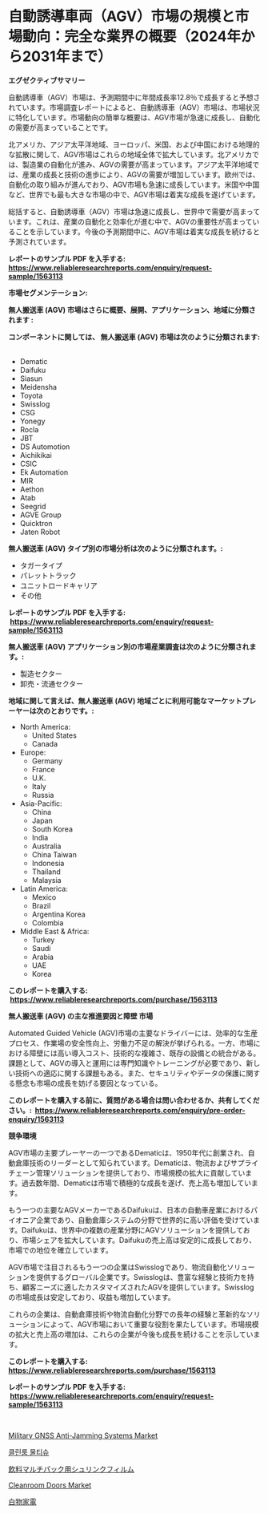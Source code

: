 <p><h1>自動誘導車両（AGV）市場の規模と市場動向：完全な業界の概要（2024年から2031年まで）</h1></p><p><strong>エグゼクティブサマリー</strong></p>
<p><p>自動誘導車（AGV）市場は、予測期間中に年間成長率12.8％で成長すると予想されています。市場調査レポートによると、自動誘導車（AGV）市場は、市場状況に特化しています。市場動向の簡単な概要は、AGV市場が急速に成長し、自動化の需要が高まっていることです。 </p><p>北アメリカ、アジア太平洋地域、ヨーロッパ、米国、および中国における地理的な拡散に関して、AGV市場はこれらの地域全体で拡大しています。北アメリカでは、製造業の自動化が進み、AGVの需要が高まっています。アジア太平洋地域では、産業の成長と技術の進歩により、AGVの需要が増加しています。欧州では、自動化の取り組みが進んでおり、AGV市場も急速に成長しています。米国や中国など、世界でも最も大きな市場の中で、AGV市場は着実な成長を遂げています。</p><p>総括すると、自動誘導車（AGV）市場は急速に成長し、世界中で需要が高まっています。これは、産業の自動化と効率化が進む中で、AGVの重要性が高まっていることを示しています。今後の予測期間中に、AGV市場は着実な成長を続けると予測されています。</p></p>
<p><strong>レポートのサンプル PDF を入手する: <a href="https://www.reliableresearchreports.com/enquiry/request-sample/1563113">https://www.reliableresearchreports.com/enquiry/request-sample/1563113</a></strong></p>
<p><strong>市場セグメンテーション:</strong></p>
<p><strong> 無人搬送車 (AGV) 市場はさらに概要、展開、アプリケーション、地域に分類されます :</strong></p>
<p><strong>コンポーネントに関しては、 無人搬送車 (AGV) 市場は次のように分類されます: &nbsp;</strong></p>
<p><ul><li>Dematic</li><li>Daifuku</li><li>Siasun</li><li>Meidensha</li><li>Toyota</li><li>Swisslog</li><li>CSG</li><li>Yonegy</li><li>Rocla</li><li>JBT</li><li>DS Automotion</li><li>Aichikikai</li><li>CSIC</li><li>Ek Automation</li><li>MIR</li><li>Aethon</li><li>Atab</li><li>Seegrid</li><li>AGVE Group</li><li>Quicktron</li><li>Jaten Robot</li></ul></p>
<p><strong> 無人搬送車 (AGV) タイプ別の市場分析は次のように分類されます。:</strong></p>
<p><ul><li>タガータイプ</li><li>パレットトラック</li><li>ユニットロードキャリア</li><li>その他</li></ul></p>
<p><strong>レポートのサンプル PDF を入手する: &nbsp;<a href="https://www.reliableresearchreports.com/enquiry/request-sample/1563113">https://www.reliableresearchreports.com/enquiry/request-sample/1563113</a></strong></p>
<p><strong> 無人搬送車 (AGV) アプリケーション別の市場産業調査は次のように分類されます。:</strong></p>
<p><ul><li>製造セクター</li><li>卸売・流通セクター</li></ul></p>
<p><strong>地域に関して言えば、無人搬送車 (AGV) 地域ごとに利用可能なマーケットプレーヤーは次のとおりです。:</strong></p>
<p><ul>
    <li>
        North America:
        <ul>
            <li>United States</li>
            <li>Canada</li>
        </ul>
    </li>
    <li>
        Europe:
        <ul>
            <li>Germany</li>
            <li>France</li>
            <li>U.K.</li>
            <li>Italy</li>
            <li>Russia</li>
        </ul>
    </li>
    <li>
        Asia-Pacific:
        <ul>
            <li>China</li>
            <li>Japan</li>
            <li>South Korea</li>
            <li>India</li>
            <li>Australia</li>
            <li>China Taiwan</li>
            <li>Indonesia</li>
            <li>Thailand</li>
            <li>Malaysia</li>
        </ul>
    </li>
    <li>
        Latin America:
        <ul>
            <li>Mexico</li>
            <li>Brazil</li>
            <li>Argentina Korea</li>
            <li>Colombia</li>
        </ul>
    </li>
    <li>
        Middle East & Africa:
        <ul>
            <li>Turkey</li>
            <li>Saudi</li>
            <li>Arabia</li>
            <li>UAE</li>
            <li>Korea</li>
        </ul>
    </li>
    </ul></p>
<p><strong>このレポートを購入する: &nbsp;<a href="https://www.reliableresearchreports.com/purchase/1563113">https://www.reliableresearchreports.com/purchase/1563113</a></strong></p>
<p><strong>無人搬送車 (AGV) の主な推進要因と障壁 市場</strong></p>
<p><p>Automated Guided Vehicle (AGV)市場の主要なドライバーには、効率的な生産プロセス、作業場の安全性向上、労働力不足の解決が挙げられる。一方、市場における障壁には高い導入コスト、技術的な複雑さ、既存の設備との統合がある。課題として、AGVの導入と運用には専門知識やトレーニングが必要であり、新しい技術への適応に関する課題もある。また、セキュリティやデータの保護に関する懸念も市場の成長を妨げる要因となっている。</p></p>
<p><strong>このレポートを購入する前に、質問がある場合は問い合わせるか、共有してください。:&nbsp; <a href="https://www.reliableresearchreports.com/enquiry/pre-order-enquiry/1563113">https://www.reliableresearchreports.com/enquiry/pre-order-enquiry/1563113</a></strong></p>
<p><strong>競争環境</strong></p>
<p><p>AGV市場の主要プレーヤーの一つであるDematicは、1950年代に創業され、自動倉庫技術のリーダーとして知られています。Dematicは、物流およびサプライチェーン管理ソリューションを提供しており、市場規模の拡大に貢献しています。過去数年間、Dematicは市場で積極的な成長を遂げ、売上高も増加しています。</p><p>もう一つの主要なAGVメーカーであるDaifukuは、日本の自動車産業におけるパイオニア企業であり、自動倉庫システムの分野で世界的に高い評価を受けています。Daifukuは、世界中の複数の産業分野にAGVソリューションを提供しており、市場シェアを拡大しています。Daifukuの売上高は安定的に成長しており、市場での地位を確立しています。</p><p>AGV市場で注目されるもう一つの企業はSwisslogであり、物流自動化ソリューションを提供するグローバル企業です。Swisslogは、豊富な経験と技術力を持ち、顧客ニーズに適したカスタマイズされたAGVを提供しています。Swisslogの市場成長は安定しており、収益も増加しています。</p><p>これらの企業は、自動倉庫技術や物流自動化分野での長年の経験と革新的なソリューションによって、AGV市場において重要な役割を果たしています。市場規模の拡大と売上高の増加は、これらの企業が今後も成長を続けることを示しています。</p></p>
<p><strong>このレポートを購入する: &nbsp; <a href="https://www.reliableresearchreports.com/purchase/1563113">https://www.reliableresearchreports.com/purchase/1563113</a></strong></p>
<p><strong>レポートのサンプル PDF を入手する: &nbsp;<a href="https://www.reliableresearchreports.com/enquiry/request-sample/1563113">https://www.reliableresearchreports.com/enquiry/request-sample/1563113</a></strong><strong></strong></p>
<p>&nbsp;</p>
<p><p><a href="https://issuu.com/reportprime-2/docs/military-gnss-anti-jamming-systems-market-size-203">Military GNSS Anti-Jamming Systems Market</a></p><p><a href="https://github.com/crfsywufhm81415/Market-Research-Report-List-1/blob/main/82600134695.md">클린룸 물티슈</a></p><p><a href="https://github.com/cnnriuez22368/Market-Research-Report-List-1/blob/main/63547975123.md">飲料マルチパック用シュリンクフィルム</a></p><p><a href="https://github.com/Krish2023na/Market-Research-Report-List-3/blob/main/cleanroom-doors-market.md">Cleanroom Doors Market</a></p><p><a href="https://github.com/zekaoe592392/Market-Research-Report-List-1/blob/main/15697325122.md">白物家電</a></p></p>